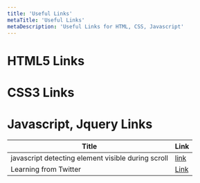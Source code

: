 ```yaml
---
title: 'Useful Links'
metaTitle: 'Useful Links'
metaDescription: 'Useful Links for HTML, CSS, Javascript'
---
```



# HTML5 Links



# CSS3 Links


# Javascript, Jquery Links

| Title | Link |
| ----- | ---- |
|  javascript detecting element visible during scroll   |  [link](https://usefulangle.com/post/113/javascript-detecting-element-visible-during-scroll)    |
| Learning from Twitter | [Link](https://johnresig.com/blog/learning-from-twitter) |
